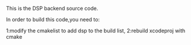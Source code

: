 This is the DSP backend source code.

In order to build this code,you need to:

1:modify the cmakelist to add dsp to the build list,
2:rebuild xcodeproj with cmake
